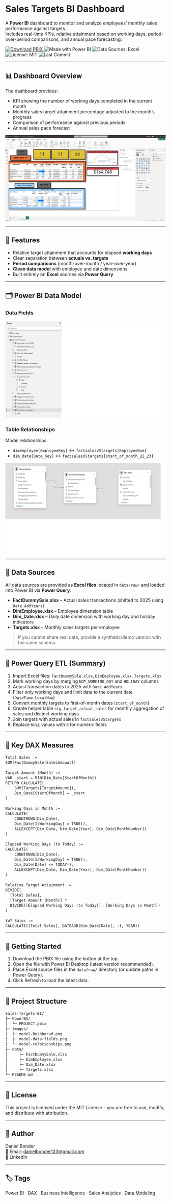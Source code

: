 # Sales Targets BI Dashboard

A **Power BI** dashboard to monitor and analyze employees’ monthly sales performance against targets.  
Includes real-time KPIs, relative attainment based on working days, period-over-period comparisons, and annual pace forecasting.

<p align="left">
  <a href="https://github.com/DanielBonder/Sales-Targets-BI/raw/main/PowerBI/PROJECT.pbix">
    <img alt="Download PBIX" src="https://img.shields.io/badge/Download-PBIX-blue?logo=power-bi&logoColor=white" />
  </a>
  <img alt="Made with Power BI" src="https://img.shields.io/badge/Made%20with-Power%20BI-yellow?logo=power-bi&logoColor=white" />
  <img alt="Data Sources: Excel" src="https://img.shields.io/badge/Data%20Sources-Excel-green?logo=microsoft-excel&logoColor=white" />
  <img alt="License: MIT" src="https://img.shields.io/badge/License-MIT-lightgrey" />
  <img alt="Last Commit" src="https://img.shields.io/github/last-commit/DanielBonder/Sales-Targets-BI" />
</p>

---

## 📊 Dashboard Overview
The dashboard provides:
- KPI showing the number of working days completed in the current month
- Monthly sales target attainment percentage adjusted to the month’s progress
- Comparison of performance against previous periods
- Annual sales pace forecast

![Dashboard Overview](images/model-Deshborad.png)

---

## 🧭 Features
- Relative target attainment that accounts for elapsed **working days**
- Clear separation between **actuals vs. targets**
- **Period comparisons** (month-over-month / year-over-year)
- **Clean data model** with employee and date dimensions
- Built entirely on **Excel** sources via **Power Query**

---

## 🗂 Power BI Data Model

### Data Fields
![Data Fields](images/model-data-fields.png)

### Table Relationships
Model relationships:
- `dimemployee[EmployeeKey]` ↔ `factsalesVStargets[EmployeeNum]`
- `dim_date[Date_Key]` ↔ `factsalesVStargets[start_of_month_22_23]`

![Relationships Diagram](images/model-relationships.png)

---

## 📂 Data Sources
All data sources are provided as **Excel files** located in `data/raw/` and loaded into Power BI via **Power Query**:

- **FactDummySale.xlsx** – Actual sales transactions (shifted to 2025 using `Date.AddYears`)
- **DimEmployee.xlsx** – Employee dimension table
- **Dim_Date.xlsx** – Daily date dimension with working day and holiday indicators
- **Targets.xlsx** – Monthly sales targets per employee

> If you cannot share real data, provide a synthetic/demo version with the same schema.

---

## 🔄 Power Query ETL (Summary)
1. Import Excel files: `FactDummySale.xlsx`, `DimEmployee.xlsx`, `Targets.xlsx`
2. Mark working days by merging `NOT_WORKING_DAY` and `HOLIDAY` columns
3. Adjust transaction dates to 2025 with `Date.AddYears`
4. Filter only working days and limit data to the current date (`DateTime.LocalNow`)
5. Convert monthly targets to first-of-month dates (`start_of_month`)
6. Create helper table `stg_target_actual_sales` for monthly aggregation of sales and distinct working days
7. Join targets with actual sales in `factsalesVStargets`
8. Replace `NULL` values with `0` for numeric fields

---

## 🧮 Key DAX Measures
```DAX
Total Sales :=
SUM(FactDummySale[SalesAmount])

Target Amount (Month) :=
VAR _start = MIN(Dim_Date[StartOfMonth])
RETURN CALCULATE(
    SUM(Targets[TargetAmount]),
    Dim_Date[StartOfMonth] = _start
)

Working Days in Month :=
CALCULATE(
    COUNTROWS(Dim_Date),
    Dim_Date[IsWorkingDay] = TRUE(),
    ALLEXCEPT(Dim_Date, Dim_Date[Year], Dim_Date[MonthNumber])
)

Elapsed Working Days (to Today) :=
CALCULATE(
    COUNTROWS(Dim_Date),
    Dim_Date[IsWorkingDay] = TRUE(),
    Dim_Date[Date] <= TODAY(),
    ALLEXCEPT(Dim_Date, Dim_Date[Year], Dim_Date[MonthNumber])
)

Relative Target Attainment :=
DIVIDE(
  [Total Sales],
  [Target Amount (Month)] *
  DIVIDE([Elapsed Working Days (to Today)], [Working Days in Month])
)

YoY Sales :=
CALCULATE([Total Sales], DATEADD(Dim_Date[Date], -1, YEAR))
```

---

## 🚀 Getting Started
1. Download the PBIX file using the button at the top.
2. Open the file with Power BI Desktop (latest version recommended).
3. Place Excel source files in the `data/raw/` directory (or update paths in Power Query).
4. Click Refresh to load the latest data.

---

## 📂 Project Structure
```
Sales-Targets-BI/
├─ PowerBI/
│  └─ PROJECT.pbix
├─ images/
│  ├─ model-Deshborad.png
│  ├─ model-data-fields.png
│  └─ model-relationships.png
├─ data/
│     ├─ FactDummySale.xlsx
│     ├─ DimEmployee.xlsx
│     ├─ Dim_Date.xlsx
│     └─ Targets.xlsx
└─ README.md
```

---

## 📄 License
This project is licensed under the MIT License – you are free to use, modify, and distribute with attribution.

---

## 👤 Author
Daniel Bonder  
📧 Email: danielbonder123@gmail.com  
🔗 LinkedIn  

---

## 🏷 Tags
Power BI · DAX · Business Intelligence · Sales Analytics · Data Modeling
